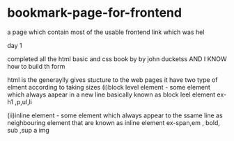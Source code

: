 # bookmark-page-for-frontend
 a page which contain most of the usable frontend link which was hel
 
 day 1 

 completed all the html basic and css book by  by john ducketss 
 AND I KNOW how to build th form 

 html is the generaylly gives stucture to the web pages 
 it have two type of elment according to taking sizes 
 (i)block level element - some element which always aapear in a new line basically known as block leel element 
 ex-h1 ,p,ul,li 

 (ii)inline element - some element which always appear to the ssame line as neighbouring element that are known as inline element 
 ex-span,em , bold, sub ,sup a img 
